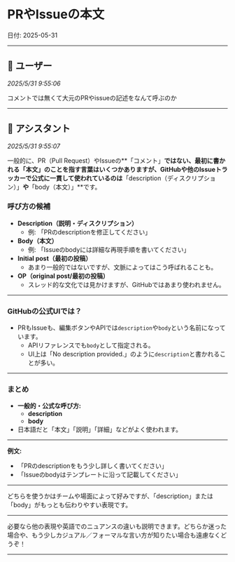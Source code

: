 # PRやIssueの本文

日付: 2025-05-31

---

## 👤 ユーザー
*2025/5/31 9:55:06*

コメントでは無くて大元のPRやissueの記述をなんて呼ぶのか

---

## 🤖 アシスタント
*2025/5/31 9:55:07*

一般的に、PR（Pull Request）やIssueの**「コメント」**ではない、最初に書かれる「本文」のことを指す言葉はいくつかありますが、GitHubや他のIssueトラッカーで公式に一貫して使われているのは**「description（ディスクリプション）」**や**「body（本文）」**です。

### 呼び方の候補

- **Description（説明・ディスクリプション）**
  - 例: 「PRのdescriptionを修正してください」
- **Body（本文）**
  - 例: 「Issueのbodyには詳細な再現手順を書いてください」
- **Initial post（最初の投稿）**
  - あまり一般的ではないですが、文脈によってはこう呼ばれることも。
- **OP（original post/最初の投稿）**
  - スレッド的な文化では見かけますが、GitHubではあまり使われません。

---

### GitHubの公式UIでは？

- PRもIssueも、編集ボタンやAPIでは`description`や`body`という名前になっています。
  - APIリファレンスでも`body`として指定される。
  - UI上は「No description provided.」のように`description`と書かれることが多い。

---

### まとめ

- **一般的・公式な呼び方:**  
  - **description**
  - **body**
- 日本語だと「本文」「説明」「詳細」などがよく使われます。

---

**例文:**  
- 「PRのdescriptionをもう少し詳しく書いてください」
- 「Issueのbodyはテンプレートに沿って記載してください」

---

どちらを使うかはチームや場面によって好みですが、「description」または「body」がもっとも伝わりやすい表現です。

---

必要なら他の表現や英語でのニュアンスの違いも説明できます。どちらか迷った場合や、もう少しカジュアル／フォーマルな言い方が知りたい場合も遠慮なくどうぞ！

---
